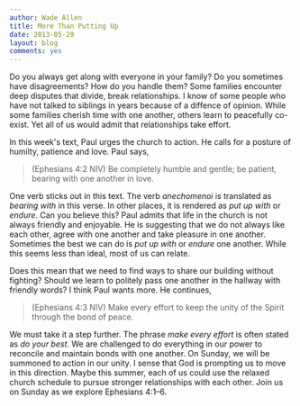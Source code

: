 ```yaml
---
author: Wade Allen
title: More Than Putting Up
date: 2013-05-20
layout: blog
comments: yes
---
```


Do you always get along with everyone in your family? Do you sometimes have disagreements? How do you handle them? Some families encounter deep disputes that divide, break relationships. I know of some people who have not talked to siblings in years because of a diffence of opinion. While some families cherish time with one another, others learn to peacefully co-exist. Yet all of us would admit that relationships take effort. 

In this week's text, Paul urges the church to action. He calls for a posture of humilty, patience and love. Paul says,

>(Ephesians 4:2 NIV) Be completely humble and gentle; be patient, bearing with one another in love. 

One verb sticks out in this text. The verb *anechomenoi* is translated as *bearing with* in this verse. In other places, it is rendered as *put up with* or *endure*. Can you believe this? Paul admits that life in the church is not always friendly and enjoyable. He is suggesting that we do not always like each other, agree with one another and take pleasure in one another. Sometimes the best we can do is *put up with* or *endure* one another. While this seems less than ideal, most of us can relate. 

Does this mean that we need to find ways to share our building without fighting? Should we learn to politely pass one another in the hallway with friendly words? I think Paul wants more. He continues,

>(Ephesians 4:3 NIV) Make every effort to keep the unity of the Spirit through the bond of peace.

We must take it a step further. The phrase *make every effort* is often stated as *do your best*. We are challenged to do everything in our power to reconcile and maintain bonds with one another. On Sunday, we will be summoned to action in our unity. I sense that God is prompting us to move in this direction. Maybe this summer, each of us could use the relaxed church schedule to pursue stronger relationships with each other. Join us on Sunday as we explore Ephesians 4:1–6. 
